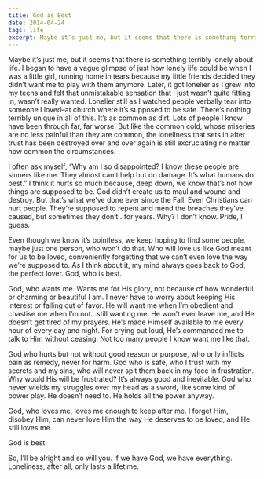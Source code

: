 ```yaml
---
title: God is Best
date: 2014-04-24
tags: life
excerpt: Maybe it’s just me, but it seems that there is something terribly lonely about life.
---
```


Maybe it’s just me, but it seems that there is something terribly lonely about life. I began to have a vague glimpse of just how lonely life could be when I was a little girl, running home in tears because my little friends decided they didn’t want me to play with them anymore. Later, it got lonelier as I grew into my teens and felt that unmistakable sensation that I just wasn’t quite fitting in, wasn’t really wanted. Lonelier still as I watched people verbally tear into someone I loved–at church where it’s supposed to be safe.  There’s nothing terribly unique in all of this. It’s as common as dirt. Lots of people I know have been through far, far worse. But like the common cold, whose miseries are no less painful than they are common, the loneliness that sets in after trust has been destroyed over and over again is still excruciating no matter how common the circumstances.

I often ask myself, “Why am I so disappointed? I know these people are sinners like me. They almost can’t help but do damage. It’s what humans do best.” I think it hurts so much because, deep down, we know that’s not how things are supposed to be. God didn’t create us to maul and wound and destroy. But that’s what we’ve done ever since the Fall. Even Christians can hurt people. They’re supposed to repent and mend the breaches they’ve caused, but sometimes they don’t…for years. Why? I don’t know. Pride, I guess.

Even though we know it’s pointless, we keep hoping to find some people, maybe just one person, who won’t do that. Who will love us like God meant for us to be loved, conveniently forgetting that we can’t even love the way we’re supposed to. As I think about it, my mind always goes back to God, the perfect lover. God, who is best.

God, who wants me. Wants me for His glory, not because of how wonderful or charming or beautiful I am. I never have to worry about keeping His interest or falling out of favor. He will want me when I’m obedient and chastise me when I’m not…still wanting me. He won’t ever leave me, and He doesn’t get tired of my prayers. He’s made Himself available to me every hour of every day and night. For crying out loud, He’s commanded me to talk to Him without ceasing. Not too many people I know want me like that.

God who hurts but not without good reason or purpose, who only inflicts pain as remedy, never for harm.  God who is safe, who I trust with my secrets and my sins, who will never spit them back in my face in frustration. Why would His will be frustrated? It’s always good and inevitable. God who never wields my struggles over my head as a sword, like some kind of power play. He doesn’t need to. He holds all the power anyway.

God, who loves me, loves me enough to keep after me. I forget Him, disobey Him, can never love Him the way He deserves to be loved, and He still loves me.

God is best.

So, I’ll be alright and so will you. If we have God, we have everything. Loneliness, after all, only lasts a lifetime.
